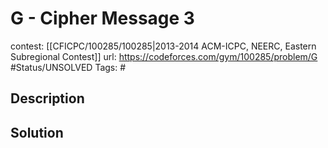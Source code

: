 # G - Cipher Message 3

contest: [[CFICPC/100285/100285|2013-2014 ACM-ICPC, NEERC, Eastern Subregional Contest]]
url: https://codeforces.com/gym/100285/problem/G
#Status/UNSOLVED
Tags: #

## Description

## Solution

